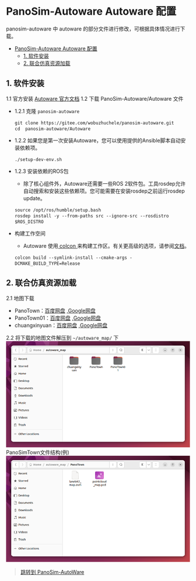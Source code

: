 # PanoSim-Autoware Autoware 配置
panosim-autoware 中 autoware 的部分文件进行修改，可根据具体情况进行下载。
- [PanoSim-Autoware Autoware 配置](#panosim-autoware-autoware-配置)
  - [1. 软件安装](#1-软件安装)
  - [2. 联合仿真资源加载](#2-联合仿真资源加载)

## 1. 软件安装
1.1 官方安装
[Autoware 官方文档](https://autowarefoundation.github.io/autoware-documentation/main/installation/autoware/source-installation/)
1.2 下载 PanoSim-Autoware/Autoware 文件
- 1.2.1 克隆 `panosim-autoware`
  ```
  git clone https://gitee.com/wobuzhuchele/panosim-autoware.git 
  cd  panosim-autoware/Autoware   
  ```
- 1.2.2 如果您是第一次安装Autoware，您可以使用提供的Ansible脚本自动安装依赖项。
  ```
  ./setup-dev-env.sh
  ```
- 1.2.3 安装依赖的ROS包
  -  除了核心组件外，Autoware还需要一些ROS 2软件包。工具rosdep允许自动搜索和安装这些依赖项。您可能需要在安装rosdep之前运行rosdep update。
  ```
  source /opt/ros/humble/setup.bash
  rosdep install -y --from-paths src --ignore-src --rosdistro $ROS_DISTRO
  ```


- 构建工作空间
  -  Autoware 使用[ colcon ](https://github.com/colcon)来构建工作区。有关更高级的选项，请参阅[文档](https://colcon.readthedocs.io/)。
  ```
  colcon build --symlink-install --cmake-args -DCMAKE_BUILD_TYPE=Release
  ```
## 2. 联合仿真资源加载
2.1 地图下载
-  PanoTown：[百度网盘](https://pan.baidu.com/s/1diN8y5vgIYlZpCQpSdZ7hw?pwd=6666 ) ,[Google网盘](https://drive.google.com/file/d/1H6Bdx-QbLdIBiI6EwKdDeeo2LmG82I80/view?usp=drive_link)
-  PanoTown01：[百度网盘](https://pan.baidu.com/s/1tGen6LY7lI9s9jOKrHuEJA?pwd=6666 ) ,[Google网盘](https://drive.google.com/file/d/1FN79dmM9l_ufJIrOvu5NuICYLoZ5060m/view)
-  chuangxinyuan：[百度网盘](https://pan.baidu.com/s/14bX6O24nJ-nGEoK_T7bHwQ?pwd=6666) ,[Google网盘](https://drive.google.com/file/d/1AWFO6FQ2ia-yhUB0EP-1OJPtOVEUhJkv/view?usp=drive_link)
  
2.2 将下载的地图文件解压到 `~/autoware_map/` 下
![1715708196822](image/PanoSim-Autoware%20Autoware/1715708196822.png)
PanoSimTown文件结构(例)
![1715708226880](image/PanoSim-Autoware%20Autoware/1715708226880.png)

>[跳转到 PanoSim-AutoWare](./PanoSim-Autoware.md)